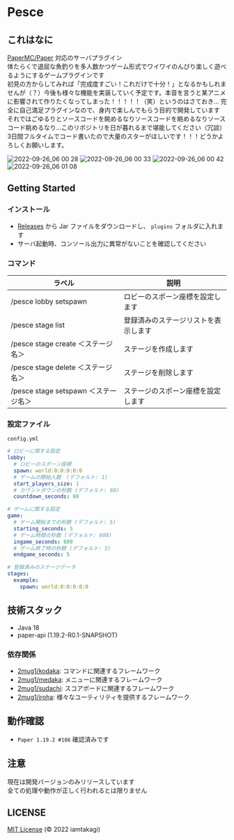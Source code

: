 # Pesce

## これはなに
[PaperMC/Paper](https://github.com/PaperMC/Paper) 対応のサーバプラグイン\
体たらくで退屈な魚釣りを多人数かつゲーム形式でワイワイのんびり楽しく遊べるようにするゲームプラグインです\
初見の方からしてみれば「完成度すごい！これだけで十分！」となるかもしれませんが（？）今後も様々な機能を実装していく予定です。本音を言うと某アニメに影響されて作りたくなってしまった！！！！！（笑）というのはさておき... 完全に自己満足プラグインなので、身内で楽しんでもらう目的で開発しています\
それではごゆるりとソースコードを眺めるなりソースコードを眺めるなりソースコード眺めるなり...このリポジトリを日が暮れるまで堪能してください（冗談）\
3日間フルタイムでコード書いたので大量のスターがほしいです！！！どうかよろしくお願いします。

![2022-09-26_06 00 28](https://user-images.githubusercontent.com/46530214/192165770-782e9ad3-d48f-4cf2-8653-5364905a3a7a.png)
![2022-09-26_06 00 33](https://user-images.githubusercontent.com/46530214/192165776-d6737594-6d84-4411-af66-3f3d85853281.png)
![2022-09-26_06 00 42](https://user-images.githubusercontent.com/46530214/192165785-0cc99996-bc2a-4644-affb-e6ecd576ffef.png)
![2022-09-26_06 01 08](https://user-images.githubusercontent.com/46530214/192165745-d13d4afe-39e4-42a9-a931-b61028aba90b.png)

## Getting Started

### インストール
- [Releases](https://github.com/2mug1/Pesce/releases) から Jar ファイルをダウンロードし、 `plugins` フォルダに入れます
- サーバ起動時、コンソール出力に異常がないことを確認してください

### コマンド
| ラベル | 説明 |
| ---- | ---- |
| /pesce lobby setspawn | ロビーのスポーン座標を設定します |
| /pesce stage list | 登録済みのステージリストを表示します |
| /pesce stage create ＜ステージ名＞ | ステージを作成します |
| /pesce stage delete ＜ステージ名＞ | ステージを削除します |
| /pesce stage setspawn ＜ステージ名＞ | ステージのスポーン座標を設定します |

### 設定ファイル
`config.yml`
```yml
# ロビーに関する設定
lobby:
  # ロビーのスポーン座標
  spawn: world:0:0:0:0:0
  # ゲームの開始人数　(デフォルト: 1)
  start_players_size: 1
  # カウントダウンの秒数 (デフォルト: 60)
  countdown_seconds: 60

# ゲームに関する設定
game:
  # ゲーム開始までの秒数 (デフォルト: 5)
  starting_seconds: 5
  # ゲーム時間の秒数 (デフォルト: 600)
  ingame_seconds: 600
  # ゲーム終了時の秒数 (デフォルト: 5)
  endgame_seconds: 5

# 登録済みのステージデータ
stages:
  example:
    spawn: world:0:0:0:0:0
```

## 技術スタック
- Java 18
- paper-api (1.19.2-R0.1-SNAPSHOT)

### 依存関係
- [2mug1/kodaka](https://github.com/2mug1/kodaka): コマンドに関連するフレームワーク
- [2mug1/medaka](https://github.com/2mug1/medaka): メニューに関連するフレームワーク
- [2mug1/sudachi](https://github.com/2mug1/sudachi): スコアボードに関連するフレームワーク
- [2mug1/iroha](https://github.com/2mug1/iroha): 様々なユーティリティを提供するフレームワーク

## 動作確認
- `Paper 1.19.2 #166` 確認済みです

## 注意
現在は開発バージョンのみリリースしています\
全ての処理や動作が正しく行われるとは限りません

## LICENSE
[MIT License](./LICENSE) (© 2022 iamtakagi)
